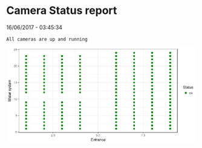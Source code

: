 Camera Status report
================
16/06/2017 - 03:45:34

    All cameras are up and running

![](camreport_files/figure-markdown_github/unnamed-chunk-2-1.png)
